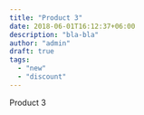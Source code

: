 ```yaml
---
title: "Product 3"
date: 2018-06-01T16:12:37+06:00
description: "bla-bla"
author: "admin"
draft: true
tags:
  - "new"
  - "discount"
---
```


Product 3
